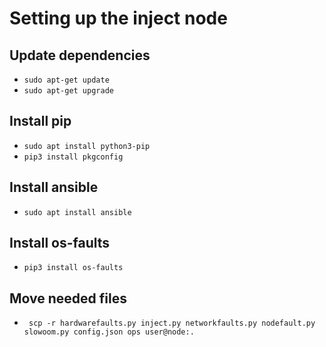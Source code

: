 # Setting up the inject node

## Update dependencies
- `sudo apt-get update`
- `sudo apt-get upgrade`

## Install pip
- `sudo apt install python3-pip`
- `pip3 install pkgconfig`

## Install ansible
- `sudo apt install ansible`

## Install os-faults
- `pip3 install os-faults`

## Move needed files
- ` scp -r hardwarefaults.py inject.py networkfaults.py nodefault.py slowoom.py config.json ops user@node:.`
